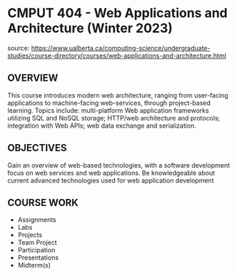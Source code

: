 # CMPUT 404 - Web Applications and Architecture (Winter 2023)
source: https://www.ualberta.ca/computing-science/undergraduate-studies/course-directory/courses/web-applications-and-architecture.html

## OVERVIEW
This course introduces modern web architecture, ranging from user-facing applications to machine-facing web-services, through project-based learning. Topics include: multi-platform Web application frameworks utilizing SQL and NoSQL storage; HTTP/web architecture and protocols; integration with Web APIs; web data exchange and serialization.

## OBJECTIVES
Gain an overview of web-based technologies, with a software development focus on web services and web applications.
Be knowledgeable about current advanced technologies used for web application development

## COURSE WORK
* Assignments
* Labs
* Projects
* Team Project
* Participation
* Presentations
* Midterm(s)
